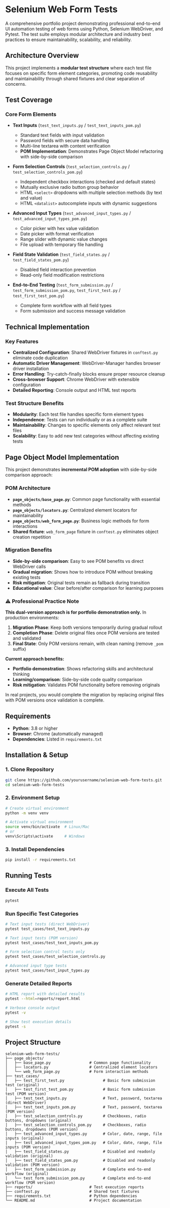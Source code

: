 # Selenium Web Form Tests

A comprehensive portfolio project demonstrating professional end-to-end UI automation testing of web forms using Python, Selenium WebDriver, and Pytest. The test suite employs modular architecture and industry best practices to ensure maintainability, scalability, and reliability.

## Architecture Overview

This project implements a **modular test structure** where each test file focuses on specific form element categories, promoting code reusability and maintainability through shared fixtures and clear separation of concerns.

## Test Coverage

### Core Form Elements
- **Text Inputs** (`test_text_inputs.py` / `test_text_inputs_pom.py`)
  - Standard text fields with input validation
  - Password fields with secure data handling  
  - Multi-line textarea with content verification
  - **POM Implementation**: Demonstrates Page Object Model refactoring with side-by-side comparison

- **Form Selection Controls** (`test_selection_controls.py` / `test_selection_controls_pom.py`)
  - Independent checkbox interactions (checked and default states)
  - Mutually exclusive radio button group behavior
  - HTML `<select>` dropdowns with multiple selection methods (by text and value)
  - HTML `<datalist>` autocomplete inputs with dynamic suggestions

- **Advanced Input Types** (`test_advanced_input_types.py` / `test_advanced_input_types_pom.py`)
  - Color picker with hex value validation
  - Date picker with format verification
  - Range slider with dynamic value changes
  - File upload with temporary file handling

- **Field State Validation** (`test_field_states.py` / `test_field_states_pom.py`)
  - Disabled field interaction prevention
  - Read-only field modification restrictions

- **End-to-End Testing** (`test_form_submission.py` / `test_form_submission_pom.py`, `test_first_test.py` / `test_first_test_pom.py`)
  - Complete form workflow with all field types
  - Form submission and success message validation

## Technical Implementation

### Key Features
- **Centralized Configuration**: Shared WebDriver fixtures in `conftest.py` eliminate code duplication
- **Automatic Driver Management**: WebDriver-Manager handles browser driver installation
- **Error Handling**: Try-catch-finally blocks ensure proper resource cleanup
- **Cross-browser Support**: Chrome WebDriver with extensible configuration
- **Detailed Reporting**: Console output and HTML test reports

### Test Structure Benefits
- **Modularity**: Each test file handles specific form element types
- **Independence**: Tests can run individually or as a complete suite  
- **Maintainability**: Changes to specific elements only affect relevant test files
- **Scalability**: Easy to add new test categories without affecting existing tests

## Page Object Model Implementation

This project demonstrates **incremental POM adoption** with side-by-side comparison approach:

### POM Architecture
- **`page_objects/base_page.py`**: Common page functionality with essential methods
- **`page_objects/locators.py`**: Centralized element locators for maintainability  
- **`page_objects/web_form_page.py`**: Business logic methods for form interactions
- **Shared fixture**: `web_form_page` fixture in `conftest.py` eliminates object creation repetition

### Migration Benefits
- **Side-by-side comparison**: Easy to see POM benefits vs direct WebDriver calls
- **Gradual migration**: Shows how to introduce POM without breaking existing tests
- **Risk mitigation**: Original tests remain as fallback during transition
- **Educational value**: Clear before/after comparison for learning purposes

### ⚠️ Professional Practice Note

**This dual-version approach is for portfolio demonstration only.** In production environments:

1. **Migration Phase**: Keep both versions temporarily during gradual rollout
2. **Completion Phase**: Delete original files once POM versions are tested and validated
3. **Final State**: Only POM versions remain, with clean naming (remove `_pom` suffix)

**Current approach benefits:**
- **Portfolio demonstration**: Shows refactoring skills and architectural thinking
- **Learning/comparison**: Side-by-side code quality comparison
- **Risk mitigation**: Validates POM functionality before removing originals

In real projects, you would complete the migration by replacing original files with POM versions once validation is complete.

## Requirements

- **Python**: 3.8 or higher
- **Browser**: Chrome (automatically managed)
- **Dependencies**: Listed in `requirements.txt`

## Installation & Setup

### 1. Clone Repository
```bash
git clone https://github.com/yourusername/selenium-web-form-tests.git
cd selenium-web-form-tests
```

### 2. Environment Setup
```bash
# Create virtual environment
python -m venv venv

# Activate virtual environment
source venv/bin/activate  # Linux/Mac
# or
venv\Scripts\activate     # Windows
```

### 3. Install Dependencies
```bash
pip install -r requirements.txt
```

## Running Tests

### Execute All Tests
```bash
pytest
```

### Run Specific Test Categories
```bash
# Text input tests (direct WebDriver)
pytest test_cases/test_text_inputs.py

# Text input tests (POM version)
pytest test_cases/test_text_inputs_pom.py

# Form selection control tests only  
pytest test_cases/test_selection_controls.py

# Advanced input type tests
pytest test_cases/test_input_types.py
```

### Generate Detailed Reports
```bash
# HTML report with detailed results
pytest --html=reports/report.html

# Verbose console output
pytest -v

# Show test execution details
pytest -s
```

## Project Structure
```
selenium-web-form-tests/
├── page_objects/
│   ├── base_page.py                 # Common page functionality
│   ├── locators.py                  # Centralized element locators
│   └── web_form_page.py             # Form interaction methods
├── test_cases/
│   ├── test_first_test.py                 # Basic form submission test (original)
│   ├── test_first_test_pom.py             # Basic form submission test (POM version)
│   ├── test_text_inputs.py                # Text, password, textarea (direct WebDriver)
│   ├── test_text_inputs_pom.py            # Text, password, textarea (POM version)
│   ├── test_selection_controls.py         # Checkboxes, radio buttons, dropdowns (original)
│   ├── test_selection_controls_pom.py     # Checkboxes, radio buttons, dropdowns (POM version)
│   ├── test_advanced_input_types.py       # Color, date, range, file inputs (original)
│   ├── test_advanced_input_types_pom.py   # Color, date, range, file inputs (POM version)
│   ├── test_field_states.py               # Disabled and readonly validation (original)
│   ├── test_field_states_pom.py           # Disabled and readonly validation (POM version)
│   ├── test_form_submission.py            # Complete end-to-end workflow (original)
│   └── test_form_submission_pom.py        # Complete end-to-end workflow (POM version)
├── reports/                         # Test execution reports
├── conftest.py                      # Shared test fixtures
├── requirements.txt                 # Python dependencies
└── README.md                        # Project documentation
```
